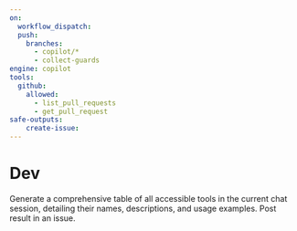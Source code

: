 ```yaml
---
on: 
  workflow_dispatch:
  push:
    branches:
      - copilot/*
      - collect-guards
engine: copilot
tools:
  github:
    allowed:
      - list_pull_requests
      - get_pull_request
safe-outputs:
    create-issue:
---
```

# Dev

Generate a comprehensive table of all accessible tools in the current chat session, detailing their names, descriptions, and usage examples. Post result in an issue.
